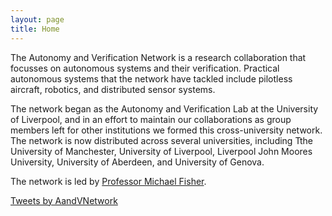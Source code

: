 ```yaml
---
layout: page
title: Home
---
```


<article class="row">

<section class="columns small-12 large-7" >
<div markdown="1">

The Autonomy and Verification Network is a research collaboration that focusses on autonomous systems and their verification. Practical autonomous systems that the network have tackled include pilotless aircraft, robotics, and distributed sensor systems. 

The network began as the Autonomy and Verification Lab at the University of Liverpool, and in an effort to maintain our collaborations as group members left for other institutions we formed this cross-university network. The network is now distributed across several universities, including Tthe University of Manchester, University of Liverpool, Liverpool John Moores University, University of Aberdeen, and University of Genova.

The network is led by [Professor Michael Fisher](https://web.cs.manchester.ac.uk/~michael/).


</div>

</section>
<section class="columns small-12 large-4" >
  

<a class="twitter-timeline" data-height="800" data-theme="dark" href="https://twitter.com/AandVNetwork?ref_src=twsrc%5Etfw">Tweets by AandVNetwork</a> <script async src="https://platform.twitter.com/widgets.js" charset="utf-8"></script>
</section> 

</article>
